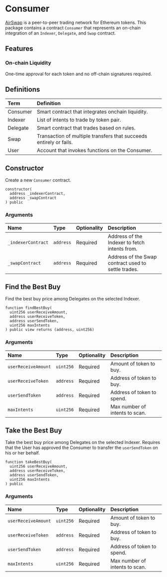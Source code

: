 # Consumer

[AirSwap](https://www.airswap.io/) is a peer-to-peer trading network for Ethereum tokens. This package contains a contract `Consumer` that represents an on-chain integration of an `Indexer`, `Delegate`, and `Swap` contract.

## Features

### On-chain Liquidity

One-time approval for each token and no off-chain signatures required.

## Definitions

| Term     | Definition                                                         |
| :------- | :----------------------------------------------------------------- |
| Consumer | Smart contract that integrates onchain liquidity.                  |
| Indexer  | List of intents to trade by token pair.                            |
| Delegate | Smart contract that trades based on rules.                         |
| Swap     | Transaction of multiple transfers that succeeds entirely or fails. |
| User     | Account that invokes functions on the Consumer.                    |

## Constructor

Create a new `Consumer` contract.

```Solidity
constructor(
  address _indexerContract,
  address _swapContract
) public
```

### Arguments

| Name               | Type      | Optionality | Description                                         |
| :----------------- | :-------- | :---------- | :-------------------------------------------------- |
| `_indexerContract` | `address` | Required    | Address of the Indexer to fetch intents from.       |
| `_swapContract`    | `address` | Required    | Address of the Swap contract used to settle trades. |

## Find the Best Buy

Find the best buy price among Delegates on the selected Indexer.

```Solidity
function findBestBuy(
  uint256 userReceiveAmount,
  address userReceiveToken,
  address userSendToken,
  uint256 maxIntents
) public view returns (address, uint256)
```

### Arguments

| Name                | Type      | Optionality | Description                    |
| :------------------ | :-------- | :---------- | :----------------------------- |
| `userReceiveAmount` | `uint256` | Required    | Amount of token to buy.        |
| `userReceiveToken`  | `address` | Required    | Address of token to buy.       |
| `userSendToken`     | `address` | Required    | Address of token to spend.     |
| `maxIntents`        | `uint256` | Required    | Max number of intents to scan. |

## Take the Best Buy

Take the best buy price among Delegates on the selected Indexer. Requires that the User has approved the Consumer to transfer the `userSendToken` on his or her behalf.

```Solidity
function takeBestBuy(
  uint256 userReceiveAmount,
  address userReceiveToken,
  address userSendToken,
  uint256 maxIntents
) public
```

### Arguments

| Name                | Type      | Optionality | Description                    |
| :------------------ | :-------- | :---------- | :----------------------------- |
| `userReceiveAmount` | `uint256` | Required    | Amount of token to buy.        |
| `userReceiveToken`  | `address` | Required    | Address of token to buy.       |
| `userSendToken`     | `address` | Required    | Address of token to spend.     |
| `maxIntents`        | `uint256` | Required    | Max number of intents to scan. |

